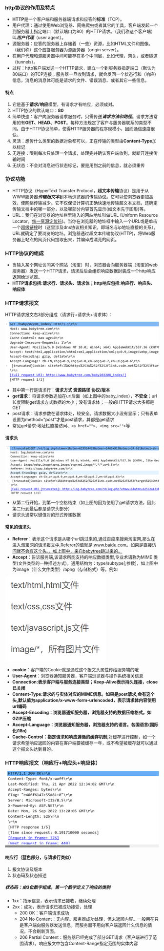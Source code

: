 ### http协议的作用及特点

* **HTTP**是一个客户端和服务器端请求和应答的**标准**（TCP）。
* 用户代理：通过使用Web浏览器、网络爬虫或者其它的工具，客户端发起一个到服务器上指定端口（默认端口为80）的HTTP请求。（我们称这个客户端）叫***用户代理***（user agent）。
* 源服务器：应答的服务器上存储着（一些）资源，比如HTML文件和图像。（我们称）这个应答服务器为源服务器（origin server）。
* 在用户代理和源服务器中间可能存在多个中间层，比如代理，网关，或者隧道（tunnels）。
* 过程：http客户端发送一个HTTP请求，建立一个到服务器指定端口（默认为80端口）的TCP连接；服务器一旦收到请求，就会发回一个状态行和（响应）信息，消息的消息体可能是请求的文件、错误消息、或者其它一些信息。

#### 特点

1. 它是基于**请求/响应**模型，有请求才有响应，必须成对。
2. HTTP协议的默认端口：**80**
3. 简单快速：客户向服务器请求服务时，只需传送***请求方法和路径***。请求方法常用的有**GET、HEAD、POST**。每种方法规定了客户与服务器联系的类型不同。由于HTTP协议简单，使得HTTP服务器的程序规模小，因而通信速度很快。
4. 灵活：想传什么类型的数据对象都可以，正在传输的类型由**Content-Type**加以标记
5. 无连接：限制每次只处理**一个**请求，处理完并确认客户端收到，就断开连接传输时间
6. 无状态：不会对消息进行状态标记，要是用到之前的信息，就必须重传

### 协议功能

* HTTP协议（HyperText Transfer Protocol，**超文本传输**协议）是用于从WWW服务器***传输超文本***到本地浏览器的传输协议。它可以使浏览器更加高效，使网络传输减少。它不仅保证计算机正确快速地传输超文本文档，还确定传输文档中的哪一部分，以及哪部分内容首先显示(如文本先于图形)等。
* URL：我们在浏览器的地址栏里输入的网站地址叫做URL (Uniform Resource Locator，[统一资源定位符](https://baike.baidu.com/item/%E7%BB%9F%E4%B8%80%E8%B5%84%E6%BA%90%E5%AE%9A%E4%BD%8D%E7%AC%A6))。当你在浏览器的地址框中输入一个URL或是单击一个[超级链接](https://baike.baidu.com/item/%E8%B6%85%E7%BA%A7%E9%93%BE%E6%8E%A5)时（这里涉及dns协议相关知识，即域名与ip地址直接的关系），URL就确定了要浏览的地址。浏览器通过超文本传输协议(HTTP)，将Web服务器上站点的网页代码提取出来，并编译成漂亮的网页。

### HTTP协议的组成

* 当输入某个网址访问某个网站（淘宝）时，浏览器会向服务器端（淘宝的web服务器）发送一个HTTP请求，请求后后会组织响应数据封装成一个http响应返回给浏览器。
* **HTTP请求包括:请求行、请求头、请求体；http响应包括:响应行、响应头、响应体**

### HTTP请求报文

HTTP请求报文右3部分组成（请求行+请求头+请求体）：

![1664002959171](image/http协议学习/1664002959171.png)

* 其中第一行是请求行：**请求方式 资源路径 协议/版本**
* **get请求**：将请求参数追加在url后面（如上图中的baby_index），**不安全**；url长度限制get请求方式数据的大小；没有请求体；一般的HTTP请求大多都是GET
* post请求：请求参数在请求体处，较安全。请求数据大小没有显示；只有表单设置为method="post"才是post请求，其都是get请求
* 常见get请求:地址栏直接访问、`<a href="">`、`<img src="">`等

#### 请求头

![1664005929369](image/http协议学习/1664005929369.png)

* 从第二行开始，到第一个空格结束（如上图的因为使用了get请求方法，因此第二行到最后都是请求头部分）
* 请求头通常以键值对的形式传递数据

#### 常见的请求头

* **Referer**：表示这个请求是从哪个url跳过来的,通过百度来搜索淘宝网,那么在进入淘宝网的请求报文中,Referer的值就是:www.baidu.com。如果是直接访问就不会有这个头。，如上图中，来自babytree跳过来的。
* **Accept**：告诉服务端,该请求所能支持的响应数据类型,专业术语称为MIME 类型(文件类型的一种描述方式)。通用结构为：type/subtype[;参数]，如上图中为image（什么文件类型）/apng（存储格式）等。例如

![1664006474469](image/http协议学习/1664006474469.png)

* **cookie**：客户端的Cookie就是通过这个报文头属性传给服务端的哦
* **User-Agent**：浏览器通知服务器，客户端浏览器与操作系统相关信息
* **Connection:表示客户端与服务连接类型；Keep-Alive表示持久连接，close已关闭**
* **Content-Type:请求的与实体对应的MIME信息。如果是post请求,会有这个头,默认值为application/x-www-form-urlencoded，表示请求体内容使用url编码**
* **Accept-Encoding：浏览器通知服务器，浏览器支持的数据压缩格式。如GZIP压缩**
* **Accept-Language：浏览器通知服务器，浏览器支持的语言。各国语言(国际化i18n)**
* **Cache-Control：指定请求和响应遵循的缓存机制**,对缓存进行控制，如一个请求希望响应返回的内容在客户端要被缓存一年，或不希望被缓存就可以通过这个报文头达到目的。

### HTTP响应报文（响应行+响应头+响应体）

![1664198753857](image/http协议学习/1664198753857.png)

#### 响应行（蓝色部分，与请求行类似）

1. 报文协议及版本
2. 状态码及状态描述

##### 状态码：**由3位数字组成，第一个数字定义了响应的类别**

* 1xx：指示信息，表示请求已接收，继续处理
* 2xx：成功，表示请求已被成功接受，处理
  * 200 OK：客户端请求成功
  * 204 No Content：无内容。服务器成功处理，但未返回内容。一般用在只是客户端向服务器发送信息，而服务器不用向客户端返回什么信息的情况。不会刷新页面。
  * 206 Partial Content：服务器已经完成了部分GET请求（客户端进行了范围请求）。响应报文中包含Content-Range指定范围的实体内容
